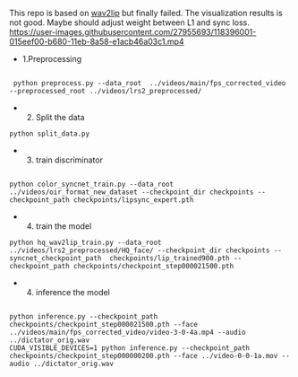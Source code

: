 
This repo is based on [wav2lip](https://github.com/Rudrabha/Wav2Lip) but finally failed. 
The visualization results is not good. Maybe should adjust weight between L1 and sync loss.
https://user-images.githubusercontent.com/27955693/118396001-015eef00-b680-11eb-8a58-e1acb46a03c1.mp4
- 1.Preprocessing
```

 python preprocess.py --data_root  ../videos/main/fps_corrected_video  --preprocessed_root ../videos/lrs2_preprocessed/

```
- 2.  Split the data
```
python split_data.py
```

- 3. train discriminator
```

python color_syncnet_train.py --data_root ../videos/oir_format_new_dataset --checkpoint_dir checkpoints --checkpoint_path checkpoints/lipsync_expert.pth

```
- 4. train the model 
``` 
python hq_wav2lip_train.py --data_root ../videos/lrs2_preprocessed/HQ_face/ --checkpoint_dir checkpoints --syncnet_checkpoint_path  checkpoints/lip_trained900.pth --checkpoint_path checkpoints/checkpoint_step000021500.pth

```
- 4. inference the model
```

python inference.py --checkpoint_path checkpoints/checkpoint_step000021500.pth --face ../videos/main/fps_corrected_video/video-3-0-4a.mp4 --audio ../dictator_orig.wav
CUDA_VISIBLE_DEVICES=1 python inference.py --checkpoint_path checkpoints/checkpoint_step000000200.pth --face ../video-0-0-1a.mov --audio ../dictator_orig.wav
```
